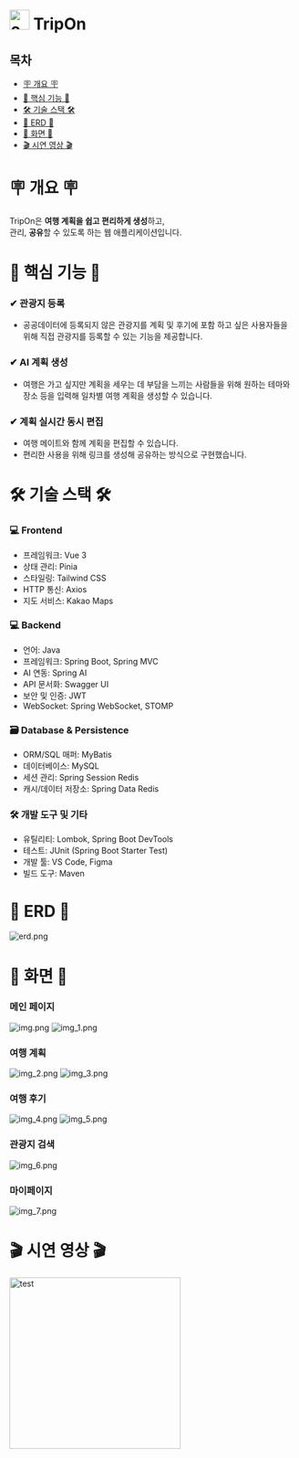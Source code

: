 # <img src="logo2.png" alt="oni-logo" height="35"> TripOn

## 목차
- [🪧 개요 🪧](#-개요-)
- [💫 핵심 기능 💫](#-핵심-기능-)
- [🛠️ 기술 스택 🛠‍](#-기술-스택-)
- [💠 ERD 💠](#-ERD-)
- [🌠 화면 🌠](#-화면-)
- [🎬 시연 영상 🎬](#-시연-영상-)


# 🪧 개요 🪧

TripOn은 **여행 계획을 쉽고 편리하게 생성**하고,   
관리, **공유**할 수 있도록 하는 웹 애플리케이션입니다.   


# 💫 핵심 기능 💫

### ✔ 관광지 등록
+ 공공데이터에 등록되지 않은 관광지를 계획 및 후기에 포함 하고 싶은 사용자들을 위해
직접 관광지를 등록할 수 있는 기능을 제공합니다.

### ✔ AI 계획 생성
+ 여행은 가고 싶지만 계획을 세우는 데 부담을 느끼는 사람들을 위해 원하는 테마와 장소 등을 입력해 일차별 여행 계획을 생성할 수 있습니다.

### ✔ 계획 실시간 동시 편집
+ 여행 메이트와 함께 계획을 편집할 수 있습니다.
+ 편리한 사용을 위해 링크를 생성해 공유하는 방식으로 구현했습니다.


# 🛠️ 기술 스택 🛠

### 💻 Frontend   
+ 프레임워크: Vue 3
+ 상태 관리: Pinia
+ 스타일링: Tailwind CSS
+ HTTP 통신: Axios
+ 지도 서비스: Kakao Maps

### 💻 Backend   
+ 언어: Java
+ 프레임워크: Spring Boot, Spring MVC
+ AI 연동: Spring AI
+ API 문서화: Swagger UI
+ 보안 및 인증: JWT
+ WebSocket: Spring WebSocket, STOMP

### 🗃️ Database & Persistence
+ ORM/SQL 매퍼: MyBatis
+ 데이터베이스: MySQL
+ 세션 관리: Spring Session Redis
+ 캐시/데이터 저장소: Spring Data Redis

### 🛠️ 개발 도구 및 기타
+ 유틸리티: Lombok, Spring Boot DevTools
+ 테스트: JUnit (Spring Boot Starter Test)
+ 개발 툴: VS Code, Figma
+ 빌드 도구: Maven


# 💠 ERD 💠
![erd.png](erd.png)


# 🌠 화면 🌠

### 메인 페이지
![img.png](img.png)
![img_1.png](img_1.png)
   

### 여행 계획
![img_2.png](img_2.png)
![img_3.png](img_3.png)

   
### 여행 후기
![img_4.png](img_4.png)
![img_5.png](img_5.png)


### 관광지 검색
![img_6.png](img_6.png)


### 마이페이지
![img_7.png](img_7.png)


# 🎬 시연 영상 🎬
<a href="https://youtu.be/04iJ66N5gAk"><img src="https://img.youtube.com/vi/04iJ66N5gAk/maxresdefault.jpg" alt="test" height="300"></a>
